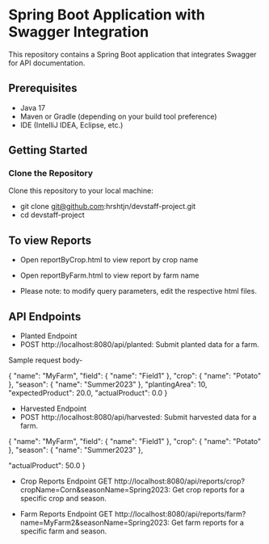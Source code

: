 # Spring Boot Application with Swagger Integration

This repository contains a Spring Boot application that integrates Swagger for API documentation.

## Prerequisites

- Java 17
- Maven or Gradle (depending on your build tool preference)
- IDE (IntelliJ IDEA, Eclipse, etc.)

## Getting Started

### Clone the Repository

Clone this repository to your local machine:

- git clone git@github.com:hrshtjn/devstaff-project.git
- cd devstaff-project

## To view Reports
- Open reportByCrop.html to view report by crop name
- Open reportByFarm.html to view report by farm name

- Please note: to modify query parameters, edit the respective html files.

## API Endpoints
- Planted Endpoint
- POST http://localhost:8080/api/planted: Submit planted data for a farm.

Sample request body-

{
  "name": "MyFarm",
  "field": {
    "name": "Field1"
  },
  "crop": {
    "name": "Potato"
  },
  "season": {
    "name": "Summer2023"
  },
  "plantingArea": 10,
  "expectedProduct": 20.0,
  "actualProduct": 0.0
}


- Harvested Endpoint
- POST http://localhost:8080/api/harvested: Submit harvested data for a farm.

{
  "name": "MyFarm",
  "field": {
    "name": "Field1"
  },
  "crop": {
    "name": "Potato"
  },
  "season": {
    "name": "Summer2023"
  },
  
  "actualProduct": 50.0
}


- Crop Reports Endpoint
GET http://localhost:8080/api/reports/crop?cropName=Corn&seasonName=Spring2023: Get crop reports for a specific crop and season.

- Farm Reports Endpoint
GET http://localhost:8080/api/reports/farm?name=MyFarm2&seasonName=Spring2023: Get farm reports for a specific farm and season.


